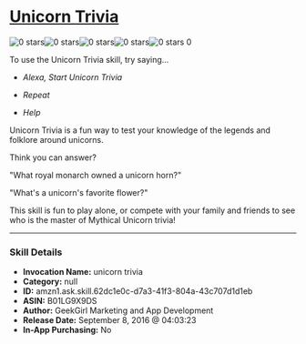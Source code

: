 # [Unicorn Trivia](http://alexa.amazon.com/#skills/amzn1.ask.skill.62dc1e0c-d7a3-41f3-804a-43c707d1d1eb)
![0 stars](../../images/ic_star_border_black_18dp_1x.png)![0 stars](../../images/ic_star_border_black_18dp_1x.png)![0 stars](../../images/ic_star_border_black_18dp_1x.png)![0 stars](../../images/ic_star_border_black_18dp_1x.png)![0 stars](../../images/ic_star_border_black_18dp_1x.png) 0

To use the Unicorn Trivia skill, try saying...

* *Alexa, Start Unicorn Trivia*

* *Repeat*

* *Help*

Unicorn Trivia is a fun way to test your knowledge of the legends and folklore around unicorns.

Think you can answer?

"What royal monarch owned a unicorn horn?"

"What's a unicorn's favorite flower?"

This skill is fun to play alone, or compete with your family and friends to see who is the master of Mythical Unicorn trivia!

***

### Skill Details

* **Invocation Name:** unicorn trivia
* **Category:** null
* **ID:** amzn1.ask.skill.62dc1e0c-d7a3-41f3-804a-43c707d1d1eb
* **ASIN:** B01LG9X9DS
* **Author:** GeekGirl Marketing and App Development
* **Release Date:** September 8, 2016 @ 04:03:23
* **In-App Purchasing:** No
